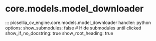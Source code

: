 # core.models.model_downloader

::: picsellia_cv_engine.core.models.model_downloader
    handler: python
    options:
        show_submodules: false  # Hide submodules until clicked
        show_if_no_docstring: true
        show_root_heading: true
